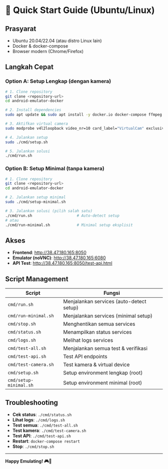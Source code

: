 # 🚀 Quick Start Guide (Ubuntu/Linux)

## Prasyarat
- Ubuntu 20.04/22.04 (atau distro Linux lain)
- Docker & docker-compose
- Browser modern (Chrome/Firefox)

## Langkah Cepat

### Option A: Setup Lengkap (dengan kamera)
```bash
# 1. Clone repository
git clone <repository-url>
cd android-emulator-docker

# 2. Install dependencies
sudo apt update && sudo apt install -y docker.io docker-compose ffmpeg v4l2loopback-dkms v4l-utils jq

# 3. Aktifkan virtual camera
sudo modprobe v4l2loopback video_nr=10 card_label="VirtualCam" exclusive_caps=1

# 4. Jalankan setup
sudo ./cmd/setup.sh

# 5. Jalankan solusi
./cmd/run.sh
```

### Option B: Setup Minimal (tanpa kamera)
```bash
# 1. Clone repository
git clone <repository-url>
cd android-emulator-docker

# 2. Jalankan setup minimal
sudo ./cmd/setup-minimal.sh

# 3. Jalankan solusi (pilih salah satu)
./cmd/run.sh                    # Auto-detect setup
# atau
./cmd/run-minimal.sh            # Minimal setup eksplisit
```

## Akses
- **Frontend**: http://38.47.180.165:8050
- **Emulator (noVNC)**: http://38.47.180.165:6080
- **API Test**: http://38.47.180.165:8050/test-api.html

## Script Management
| Script | Fungsi |
|--------|--------|
| `cmd/run.sh` | Menjalankan services (auto-detect setup) |
| `cmd/run-minimal.sh` | Menjalankan services (minimal setup) |
| `cmd/stop.sh` | Menghentikan semua services |
| `cmd/status.sh` | Menampilkan status services |
| `cmd/logs.sh` | Melihat logs services |
| `cmd/test-all.sh` | Menjalankan semua test & verifikasi |
| `cmd/test-api.sh` | Test API endpoints |
| `cmd/test-camera.sh` | Test kamera & virtual device |
| `cmd/setup.sh` | Setup environment lengkap (root) |
| `cmd/setup-minimal.sh` | Setup environment minimal (root) |

## Troubleshooting
- **Cek status**: `./cmd/status.sh`
- **Lihat logs**: `./cmd/logs.sh`
- **Test semua**: `./cmd/test-all.sh`
- **Test kamera**: `./cmd/test-camera.sh`
- **Test API**: `./cmd/test-api.sh`
- **Restart**: `docker-compose restart`
- **Stop**: `./cmd/stop.sh`

---
**Happy Emulating! 🎮📱** 